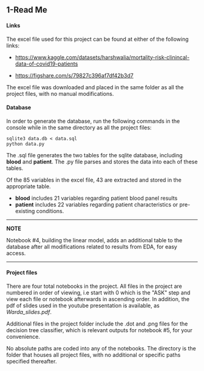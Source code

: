 ## 1-Read Me

#### Links

The excel file used for this project can be found at either of the following links:

- https://www.kaggle.com/datasets/harshwalia/mortality-risk-clinincal-data-of-covid19-patients

- https://figshare.com/s/79827c396af7df42b3d7

The excel file was downloaded and placed in the same folder as all the project files, with no manual modifications. 

#### Database

In order to generate the database, run the following commands in the console while in the same directory as all the project files:
    
```
sqlite3 data.db < data.sql
python data.py
```

The .sql file generates the two tables for the sqlite database, including **blood** and **patient**. The .py file parses and stores the data into each of these tables.

Of the 85 variables in the excel file, 43 are extracted and stored in the appropriate table.
- **blood** includes 21 variables regarding patient blood panel results
- **patient** includes 22 variables regarding patient characteristics or pre-existing conditions. 
 

---
**NOTE**

Notebook #4, building the linear model, adds an additional table to the database after all modifications related to results from EDA, for easy access.

---

#### Project files

There are four total notebooks in the project. All files in the project are numbered in order of viewing, i.e start with 0 which is the "ASK" step and view each file or notebook afterwards in ascending order. In addition, the pdf of slides used in the youtube presentation is available, as *Warda_slides.pdf*. 

Additional files in the project folder include the .dot and .png files for the decision tree classifier, which is relevant outputs for notebook #5, for your convenience. 

No absolute paths are coded into any of the notebooks. The directory is the folder that houses all project files, with no additional or specific paths specified thereafter. 
